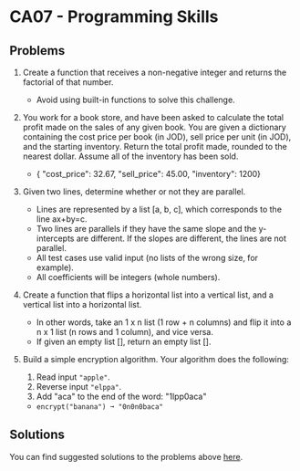 # CA07 - Programming Skills

## Problems

1. Create a function that receives a non-negative integer and returns the factorial of that number.
   * Avoid using built-in functions to solve this challenge.

2. You work for a book store, and have been asked to calculate the total profit made on the sales of any given book. You are given a dictionary containing the cost price per book (in JOD), sell price per unit (in JOD), and the starting inventory. Return the total profit made, rounded to the nearest dollar. Assume all of the inventory has been sold.
   * { "cost_price": 32.67, "sell_price": 45.00, "inventory": 1200}

3. Given two lines, determine whether or not they are parallel.
   * Lines are represented by a list [a, b, c], which corresponds to the line ax+by=c.
   * Two lines are parallels if they have the same slope and the y-intercepts are different. If the slopes are different, the lines are not parallel.
   * All test cases use valid input (no lists of the wrong size, for example).
   * All coefficients will be integers (whole numbers).

4. Create a function that flips a horizontal list into a vertical list, and a vertical list into a horizontal list.
   * In other words, take an 1 x n list (1 row + n columns) and flip it into a n x 1 list (n rows and 1 column), and vice versa.
   * If given an empty list [], return an empty list [].

5. Build a simple encryption algorithm. Your algorithm does the following:
   1. Read input `"apple"`.
   2. Reverse input `"elppa"`.
   3. Add "aca" to the end of the word: "1lpp0aca"
   *  `encrypt("banana") ➞ "0n0n0baca"`


## Solutions

You can find suggested solutions to the problems above [here](./CA07-solutions/).